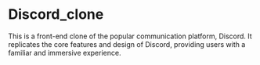 # Discord_clone
This is a front-end clone of the popular communication platform, Discord. 
It replicates the core features and design of Discord, providing users with a familiar and immersive experience.
